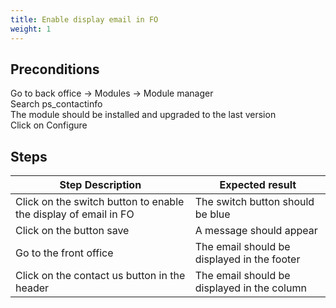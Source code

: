 ```yaml
---
title: Enable display email in FO
weight: 1
---
```


## Preconditions

Go to back office -> Modules -> Module manager<br />
Search ps_contactinfo<br />
The module should be installed and upgraded to the last version<br />
Click on Configure
## Steps
| Step Description | Expected result |
| ----- | ----- |
| Click on the switch button to enable the display of email in FO | The switch button should be blue |
| Click on the button save  | A message should appear  |
| Go to the front office  | The email should be displayed in the footer |
| Click on the contact us button in the header | The email should be displayed in the column |
